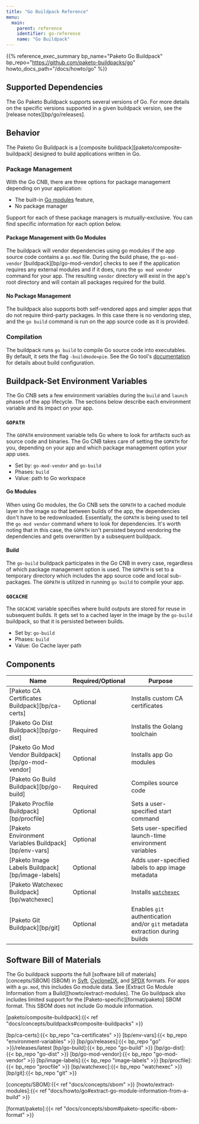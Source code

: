```yaml
---
title: "Go Buildpack Reference"
menu:
  main:
    parent: reference
    identifier: go-reference
    name: "Go Buildpack"
---
```


{{% reference_exec_summary bp_name="Paketo Go Buildpack" bp_repo="https://github.com/paketo-buildpacks/go" howto_docs_path="/docs/howto/go" %}}

## Supported Dependencies

The Go Paketo Buildpack supports several versions of Go.
For more details on the specific versions supported in a given buildpack
version, see the [release
notes][bp/go/releases].

## Behavior
The Paketo Go Buildpack is a [composite buildpack][paketo/composite-buildpack] designed to build applications written in Go.

### Package Management

With the Go CNB, there are three options for package management depending on
your application:
* The built-in [Go modules][Golang/modules] feature,
* No package manager

Support for each of these package managers is mutually-exclusive. You can find
specific information for each option below.

#### Package Management with Go Modules

The buildpack will vendor dependencies using go modules if the app source
code contains a `go.mod` file. During the build phase, the `go-mod-vendor`
[buildpack][bp/go-mod-vendor] checks to see
if the application requires any external modules and if it does, runs the `go
mod vendor` command for your app. The resulting `vendor` directory will exist
in the app's root directory and will contain all packages required for the build.


#### No Package Management

The buildpack also supports both self-vendored apps and simpler apps that do not
require third-party packages. In this case there is no vendoring step, and the
`go build` command is run on the app source code as it is provided.

### Compilation
The buildpack runs `go build` to compile Go source code into executables. By
default, it sets the flag `-buildmode=pie`. See the Go tool's [documentation][Golang/tool-docs]
for details about build configuration.

## Buildpack-Set Environment Variables

The Go CNB sets a few environment variables during the `build` and `launch`
phases of the app lifecycle. The sections below describe each environment
variable and its impact on your app.

### `GOPATH`

The `GOPATH` environment variable tells Go where to look for artifacts such as
source code and binaries. The Go CNB takes care of setting the `GOPATH` for
you, depending on your app and which package management option your app uses.

* Set by: `go-mod-vendor` and `go-build`
* Phases: `build`
* Value: path to Go workspace

#### Go Modules

When using Go modules, the Go CNB sets the `GOPATH` to a cached module layer in
the image so that between builds of the app, the dependencies don't have to be
redownloaded. Essentially, the `GOPATH` is being used to tell the `go mod
vendor` command where to look for dependencies. It's worth noting that in this
case, the `GOPATH` isn't persisted beyond vendoring the dependencies and gets
overwritten by a subsequent buildpack.

#### Build

The `go-build` buildpack participates in the Go CNB in every case, regardless
of which package management option is used. The `GOPATH` is set to a temporary
directory which includes the app source code and local sub-packages. The
`GOPATH` is utilized in running `go build` to compile your app.

### `GOCACHE`

The `GOCACHE` variable specifies where build outputs are stored for reuse in
subsequent builds. It gets set to a cached layer in  the image by the
`go-build` buildpack, so that it is persisted between builds.

* Set by: `go-build`
* Phases: `build`
* Value: Go Cache layer path

## Components
| Name                                   | Required/Optional | Purpose                                               |
|----------------------------------------|-------------------|-------------------------------------------------------|
| [Paketo CA Certificates Buildpack][bp/ca-certs]       | Optional          | Installs custom CA certificates                       |
| [Paketo Go Dist Buildpack][bp/go-dist]               | Required          | Installs the Golang toolchain                         |
| [Paketo Go Mod Vendor Buildpack][bp/go-mod-vendor]         | Optional          | Installs app Go modules                               |
| [Paketo Go Build Buildpack][bp/go-build]              | Required          | Compiles source code                                  |
| [Paketo Procfile Buildpack][bp/procfile]              | Optional          | Sets a user-specified start command                   |
| [Paketo Environment Variables Buildpack][bp/env-vars] | Optional          | Sets user-specified launch-time environment variables |
| [Paketo Image Labels Buildpack][bp/image-labels]          | Optional          | Adds user-specified labels to app image metadata      |
| [Paketo Watchexec Buildpack][bp/watchexec]          | Optional          | Installs [`watchexec`][watchexec]       |
| [Paketo Git Buildpack][bp/git]          | Optional          | Enables `git` authentication and/or `git` metadata extraction during builds       |


##  Software Bill of Materials
The Go buildpack supports the full [software bill of materials][concepts/SBOM]
(SBOM) in [Syft][format/syft], [CycloneDX][format/cyclonedx], and
[SPDX][format/spdx] formats. For apps with a `go.mod`, this includes Go module
data.  See [Extract Go Module Information from a Build][howto/extract-modules]. The Go buildpack also
includes limited support for the [Paketo-specific][format/paketo] SBOM format.
This SBOM does not include Go module information.

<!-- References -->
<!-- spellchecker-disable -->
[Golang/tool-docs]:https://pkg.go.dev/cmd/go
[Golang/modules]:https://github.com/golang/go/wiki/Modules

[paketo/composite-buildpack]:{{< ref "docs/concepts/buildpacks#composite-buildpacks" >}}

[bp/ca-certs]:{{< bp_repo "ca-certificates" >}}
[bp/env-vars]:{{< bp_repo "environment-variables" >}}
[bp/go/releases]:{{< bp_repo "go" >}}/releases/latest
[bp/go-build]:{{< bp_repo "go-build" >}}
[bp/go-dist]:{{< bp_repo "go-dist" >}}
[bp/go-mod-vendor]:{{< bp_repo "go-mod-vendor" >}}
[bp/image-labels]:{{< bp_repo "image-labels" >}}
[bp/procfile]:{{< bp_repo "procfile" >}}
[bp/watchexec]:{{< bp_repo "watchexec" >}}
[bp/git]:{{< bp_repo "git" >}}

[concepts/SBOM]:{{< ref "docs/concepts/sbom" >}}
[howto/extract-modules]:{{< ref "docs/howto/go#extract-go-module-information-from-a-build" >}}

[format/cyclonedx]:https://cyclonedx.org/
[format/spdx]:https://spdx.dev/
[format/syft]:https://github.com/anchore/syft/tree/main/schema/json
[format/paketo]:{{< ref "docs/concepts/sbom#paketo-specific-sbom-format" >}}

[watchexec]:https://github.com/watchexec/watchexec
<!-- spellchecker-enable -->
